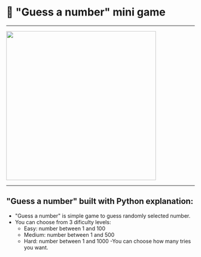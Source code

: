 # 👀 "Guess a number" mini game
---
<img align="center" width="400" height="400" src="https://i.ytimg.com/vi/E-Voff821tE/maxresdefault.jpg">

---
## "Guess a number" built with Python explanation:

- "Guess a number" is simple game to guess randomly selected number.
- You can choose from 3 dificulty levels:
  - Easy: number between 1 and 100
  - Medium: number between 1 and 500
  - Hard: number between 1 and 1000
-You can choose how many tries you want.
